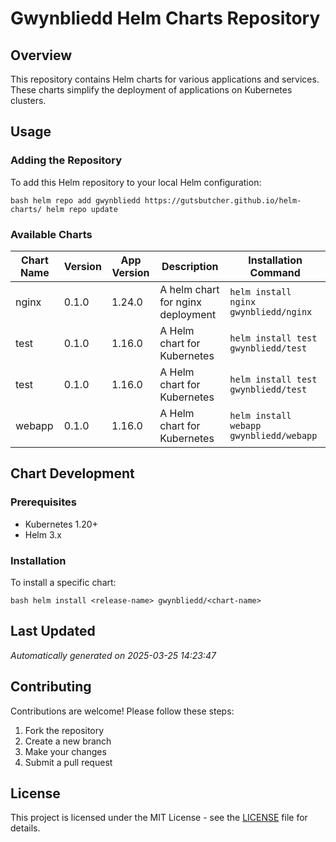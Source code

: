 # Gwynbliedd Helm Charts Repository

## Overview

This repository contains Helm charts for various applications and services. These charts simplify the deployment of applications on Kubernetes clusters.

## Usage

### Adding the Repository

To add this Helm repository to your local Helm configuration:

`bash
helm repo add gwynbliedd https://gutsbutcher.github.io/helm-charts/
helm repo update
`

### Available Charts

| Chart Name | Version | App Version | Description | Installation Command |
|-----------|---------|-------------|-------------|----------------------|
| nginx | 0.1.0 | 1.24.0 | A helm chart for nginx deployment | `helm install nginx gwynbliedd/nginx` |
| test | 0.1.0 | 1.16.0 | A Helm chart for Kubernetes | `helm install test gwynbliedd/test` |
| test | 0.1.0 | 1.16.0 | A Helm chart for Kubernetes | `helm install test gwynbliedd/test` |
| webapp | 0.1.0 | 1.16.0 | A Helm chart for Kubernetes | `helm install webapp gwynbliedd/webapp` |

## Chart Development

### Prerequisites

- Kubernetes 1.20+
- Helm 3.x

### Installation

To install a specific chart:

`bash
helm install <release-name> gwynbliedd/<chart-name>
`

## Last Updated

*Automatically generated on 2025-03-25 14:23:47*

## Contributing

Contributions are welcome! Please follow these steps:
1. Fork the repository
2. Create a new branch
3. Make your changes
4. Submit a pull request

## License
This project is licensed under the MIT License - see the [LICENSE](LICENSE) file for details.
